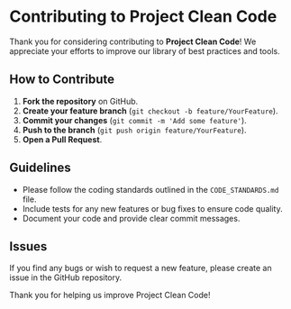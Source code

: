 # Contributing to Project Clean Code

Thank you for considering contributing to **Project Clean Code**! We appreciate your efforts to improve our library of best practices and tools. 

## How to Contribute
1. **Fork the repository** on GitHub.
2. **Create your feature branch** (`git checkout -b feature/YourFeature`).
3. **Commit your changes** (`git commit -m 'Add some feature'`).
4. **Push to the branch** (`git push origin feature/YourFeature`).
5. **Open a Pull Request**.

## Guidelines
- Please follow the coding standards outlined in the `CODE_STANDARDS.md` file.
- Include tests for any new features or bug fixes to ensure code quality.
- Document your code and provide clear commit messages.

## Issues
If you find any bugs or wish to request a new feature, please create an issue in the GitHub repository.

Thank you for helping us improve Project Clean Code!